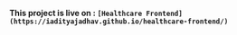 **This project is live on : `[Healthcare Frontend](https://iadityajadhav.github.io/healthcare-frontend/)`**
